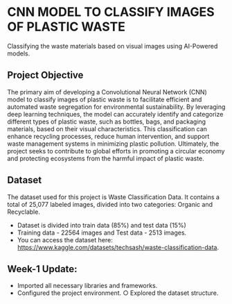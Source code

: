 # CNN MODEL TO CLASSIFY IMAGES OF PLASTIC WASTE
Classifying the waste materials based on visual images using AI-Powered models.

## Project Objective
The primary aim of developing a Convolutional Neural Network (CNN) model to classify images of plastic waste is to facilitate efficient and automated waste segregation for environmental sustainability. By leveraging deep learning techniques, the model can accurately identify and categorize different types of plastic waste, such as bottles, bags, and packaging materials, based on their visual characteristics. This classification can enhance recycling processes, reduce human intervention, and support waste management systems in minimizing plastic pollution. Ultimately, the project seeks to contribute to global efforts in promoting a circular economy and protecting ecosystems from the harmful impact of plastic waste.

## Dataset
The dataset used for this project is Waste Classification Data. It contains a total of 25,077 labeled images, divided into two categories: Organic and Recyclable.
* Dataset is divided into train data (85%) and test data (15%)  
* Training data - 22564 images and Test data - 2513 images.
* You can access the dataset here: https://www.kaggle.com/datasets/techsash/waste-classification-data.

## Week-1 Update:
  - Imported all necessary libraries and frameworks.
  - Configured the project environment.
  ○ Explored the dataset structure.


